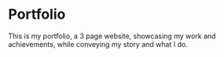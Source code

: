 # Portfolio
This is my portfolio, a 3 page website, showcasing my work and achievements, while conveying my story and what I do. 
